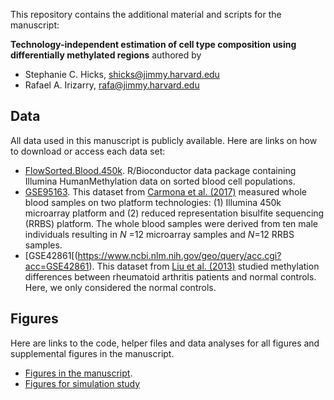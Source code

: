 This repository contains the additional material and scripts for the manuscript: 

**Technology-independent estimation of cell type composition using differentially methylated regions** authored by 

* Stephanie C. Hicks, shicks@jimmy.harvard.edu
* Rafael A. Irizarry, rafa@jimmy.harvard.edu

## Data
 
All data used in this manuscript is publicly available. Here are links on how to download or access each data set: 

* [FlowSorted.Blood.450k](https://bioconductor.org/packages/release/data/experiment/html/FlowSorted.Blood.450k.html). R/Bioconductor data package containing Illumina HumanMethylation data on sorted blood cell populations. 
* [GSE95163](https://www.ncbi.nlm.nih.gov/geo/query/acc.cgi?acc=GSE95163). This dataset from [Carmona et al. (2017)](https://www.nature.com/articles/s41525-017-0012-9) measured whole blood samples on two platform technologies: (1) Illumina 450k microarray platform and (2) reduced representation bisulfite sequencing (RRBS) platform. The whole blood samples were derived from ten male individuals resulting in $N$ =12 microarray samples and $N$=12 RRBS samples. 
* [GSE42861[(https://www.ncbi.nlm.nih.gov/geo/query/acc.cgi?acc=GSE42861). This dataset from [Liu et al. (2013)](https://www.ncbi.nlm.nih.gov/pubmed/23334450) studied methylation differences between rheumatoid arthritis patients and normal controls. Here, we only considered the normal controls. 


## Figures

Here are links to the code, helper files and data analyses for all figures and supplemental figures in the manuscript. 

* [Figures in the manuscript]().  
* [Figures for simulation study]()

